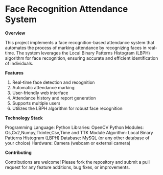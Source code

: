 # Face Recognition Attendance System
**Overview**

This project implements a face recognition-based attendance system that automates the process of marking attendance by recognizing faces in real-time. The system leverages the Local Binary Patterns Histogram (LBPH) algorithm for face recognition, ensuring accurate and efficient identification of individuals.

**Features**

1. Real-time face detection and recognition
2. Automatic attendance marking
3. User-friendly web interface
4. Attendance history and report generation
5. Supports multiple users
6. Utilizes the LBPH algorithm for robust face recognition
   
**Technology Stack**

Programming Language: Python
Libraries: OpenCV
Python Modules: Os,Cv2,Numpy,Tkinter,Csv,Time and TTK Module
Algorithm: Local Binary Patterns Histogram (LBPH)
Database: MySQL (or any other database of your choice)
Hardware: Camera (webcam or external camera)

**Contributing**

Contributions are welcome! Please fork the repository and submit a pull request for any feature additions, bug fixes, or improvements.
